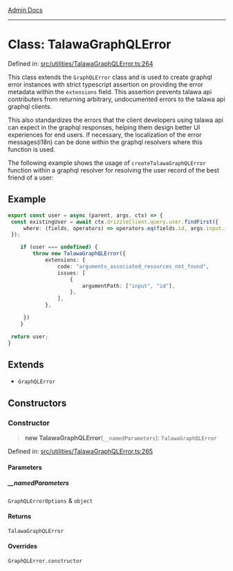 [Admin Docs](/)

***

# Class: TalawaGraphQLError

Defined in: [src/utilities/TalawaGraphQLError.ts:264](https://github.com/gautam-divyanshu/talawa-api/blob/441b833d91882cfef7272c118419933afe47f7b6/src/utilities/TalawaGraphQLError.ts#L264)

This class extends the `GraphQLError` class and is used to create graphql error instances with strict typescript assertion on providing the error metadata within the `extensions` field. This assertion prevents talawa api contributers from returning arbitrary, undocumented errors to the talawa api graphql clients.

This also standardizes the errors that the client developers using talawa api can expect in the graphql responses, helping them design better UI experiences for end users. If necessary, the localization of the error messages(i18n) can be done within the graphql resolvers where this function is used.

The following example shows the usage of `createTalawaGraphQLError` function within a graphql resolver for resolving the user record of the best friend of a user:

## Example

```ts
export const user = async (parent, args, ctx) => {
 const existingUser = await ctx.drizzleClient.query.user.findFirst({
     where: (fields, operators) => operators.eq(fields.id, args.input.id),
 });

	if (user === undefined) {
		throw new TalawaGraphQLError({
			extensions: {
				code: "arguments_associated_resources_not_found",
				issues: [
					{
						argumentPath: ["input", "id"],
					},
				],
			},

     })
	}

 return user;
}
```

## Extends

- `GraphQLError`

## Constructors

### Constructor

> **new TalawaGraphQLError**(`__namedParameters`): `TalawaGraphQLError`

Defined in: [src/utilities/TalawaGraphQLError.ts:265](https://github.com/gautam-divyanshu/talawa-api/blob/441b833d91882cfef7272c118419933afe47f7b6/src/utilities/TalawaGraphQLError.ts#L265)

#### Parameters

##### \_\_namedParameters

`GraphQLErrorOptions` & `object`

#### Returns

`TalawaGraphQLError`

#### Overrides

`GraphQLError.constructor`

